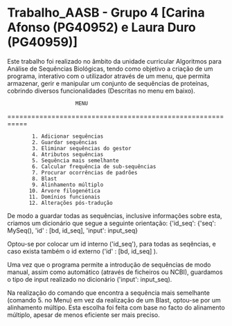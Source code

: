 # Trabalho_AASB - Grupo 4 [Carina Afonso (PG40952) e Laura Duro (PG40959)]

Este trabalho foi realizado no âmbito da unidade curricular Algoritmos para Análise de Sequências Biológicas, tendo como objetivo a criação de um programa, interativo com o utilizador através de um menu, que permita armazenar, gerir e manipular um conjunto de sequências de proteínas, cobrindo diversos funcionalidades (Descritas no menu em baixo).

                             
                          MENU                                  
  ===========================================================
    
            1. Adicionar sequências
            2. Guardar sequências
            3. Eliminar sequências do gestor
            4. Atributos sequências
            5. Sequência mais semelhante
            6. Calcular frequência de sub-sequências
            7. Procurar ocorrências de padrões
            8. Blast
            9. Alinhamento múltiplo
           10. Árvore filogenética
           11. Domínios funcionais
           12. Alterações pós-tradução
           

De modo a guardar todas as sequências, inclusive informações sobre esta, criamos um dicionário que segue a seguinte orientação: 
                             {'id_seq': {'seq': MySeq(), 'id' : [bd, id_seq], 'input': input_seq}
                             
Optou-se por colocar um id interno ('id_seq'), para todas as seqências, e caso exista também o id externo ('id' : [bd, id_seq] ).

Uma vez que o programa permite a introdução de sequências de modo manual, assim como automático (através de ficheiros ou NCBI), guardamos o tipo de input realizado no dicionário ('input': input_seq).

Na realização do comando que encontra a sequência mais semelhante (comando 5. no Menu) em vez da realização de um Blast, optou-se por um alinhamento múltipo. Esta escolha foi feita com base no facto do alinamento múltiplo, apesar de menos eficiente ser mais preciso.
